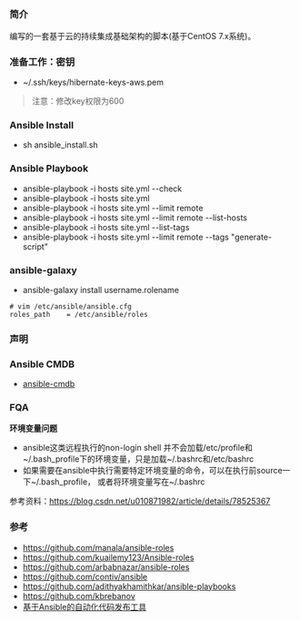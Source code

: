 ##

### 简介
编写的一套基于云的持续集成基础架构的脚本(基于CentOS 7.x系统)。

### 准备工作：密钥
- ~/.ssh/keys/hibernate-keys-aws.pem
> 注意：修改key权限为600
### Ansible Install
- sh ansible_install.sh

### Ansible Playbook
- ansible-playbook -i hosts site.yml --check
- ansible-playbook -i hosts site.yml
- ansible-playbook -i hosts site.yml --limit remote
- ansible-playbook -i hosts site.yml --limit remote --list-hosts
- ansible-playbook -i hosts site.yml --list-tags
- ansible-playbook -i hosts site.yml --limit remote --tags "generate-script"

### ansible-galaxy
- ansible-galaxy install username.rolename
```
# vim /etc/ansible/ansible.cfg
roles_path    = /etc/ansible/roles
```
### 声明
### Ansible CMDB
- [ansible-cmdb](https://github.com/fboender/ansible-cmdb)
### FQA
**环境变量问题**
- ansible这类远程执行的non-login shell 并不会加载/etc/profile和~/.bash_profile下的环境变量，只是加载~/.bashrc和/etc/bashrc
- 如果需要在ansible中执行需要特定环境变量的命令，可以在执行前source一下~/.bash_profile， 或者将环境变量写在~/.bashrc

参考资料：https://blog.csdn.net/u010871982/article/details/78525367

### 参考
- https://github.com/manala/ansible-roles
- https://github.com/kuailemy123/Ansible-roles
- https://github.com/arbabnazar/ansible-roles
- https://github.com/contiv/ansible
- https://github.com/adithyakhamithkar/ansible-playbooks
- https://github.com/kbrebanov
- [基于Ansible的自动化代码发布工具](https://github.com/geekwolf/flamingo)
